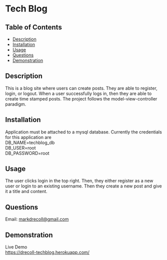 # Tech Blog
  ## Table of Contents
   - [Description](#Description)
   - [Installation](#Installation)
   - [Usage](#Usage)
   - [Questions](#Questions)
   - [Demonstration](#Demonstration)
  ## Description
  This is a blog site where users can create posts. They are able to register, login, or logout. When a user successfully logs in, then they are able to create time stamped posts. The project follows the model-view-controller paradigm. 

  ## Installation
  Application must be attached to a mysql database. Currently the credentials for this application are  
  DB_NAME=techblog_db  
  DB_USER=root  
  DB_PASSWORD=root

  ## Usage
  The user clicks login in the top right. Then, they either register as a new user or login to an existing username. Then they create a new post and give it a title and content. 

  ## Questions
  Email: markdrecoll@gmail.com

  ## Demonstration
  Live Demo  
 https://drecoll-techblog.herokuapp.com/
